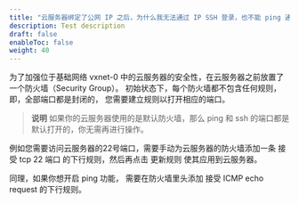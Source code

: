 ```yaml
---
title: "云服务器绑定了公网 IP 之后，为什么我无法通过 IP SSH 登录，也不能 ping 通该 IP？ "
description: Test description
draft: false
enableToc: false
weight: 40
---
```


为了加强位于基础网络 vxnet-0 中的云服务器的安全性，在云服务器之前放置了一个防火墙（Security Group）。 初始状态下，每个防火墙都不包含任何规则，即，全部端口都是封闭的， 您需要建立规则以打开相应的端口。

>**说明**
>如果你的云服务器使用的是默认防火墙，那么 ping 和 ssh 的端口都是默认打开的，你无需再进行操作。

例如您需要访问云服务器的22号端口，需要手动为云服务器的防火墙添加一条 接受 tcp 22 端口 的下行规则，然后再点击 更新规则 使其应用到云服务器。

同理，如果你想开启 ping 功能， 需要在防火墙里头添加 接受 ICMP echo request 的下行规则。

